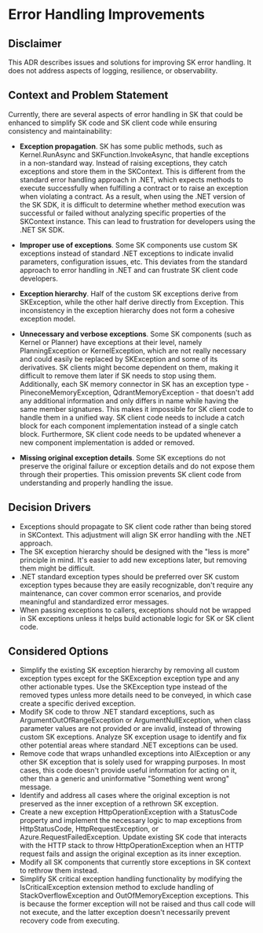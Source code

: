 # Error Handling Improvements

## Disclaimer

This ADR describes issues and solutions for improving SK error handling. It does not address aspects of logging, resilience, or observability.

## Context and Problem Statement

Currently, there are several aspects of error handling in SK that could be enhanced to simplify SK code and SK client code while ensuring consistency and maintainability:

- **Exception propagation**. SK has some public methods, such as Kernel.RunAsync and SKFunction.InvokeAsync, that handle exceptions in a non-standard way. Instead of raising exceptions, they catch exceptions and store them in the SKContext. This is different from the standard error handling approach in .NET, which expects methods to execute successfully when fulfilling a contract or to raise an exception when violating a contract. As a result, when using the .NET version of the SK SDK, it is difficult to determine whether method execution was successful or failed without analyzing specific properties of the SKContext instance. This can lead to frustration for developers using the .NET SK SDK.

- **Improper use of exceptions**. Some SK components use custom SK exceptions instead of standard .NET exceptions to indicate invalid parameters, configuration issues, etc. This deviates from the standard approach to error handling in .NET and can frustrate SK client code developers.

- **Exception hierarchy**. Half of the custom SK exceptions derive from SKException, while the other half derive directly from Exception. This inconsistency in the exception hierarchy does not form a cohesive exception model.

- **Unnecessary and verbose exceptions**. Some SK components (such as Kernel or Planner) have exceptions at their level, namely PlanningException or KernelException, which are not really necessary and could easily be replaced by SKException and some of its derivatives. SK clients might become dependent on them, making it difficult to remove them later if SK needs to stop using them. Additionally, each SK memory connector in SK has an exception type - PineconeMemoryException, QdrantMemoryException - that doesn't add any additional information and only differs in name while having the same member signatures. This makes it impossible for SK client code to handle them in a unified way. SK client code needs to include a catch block for each component implementation instead of a single catch block. Furthermore, SK client code needs to be updated whenever a new component implementation is added or removed.

- **Missing original exception details**. Some SK exceptions do not preserve the original failure or exception details and do not expose them through their properties. This omission prevents SK client code from understanding and properly handling the issue.

## Decision Drivers

- Exceptions should propagate to SK client code rather than being stored in SKContext. This adjustment will align SK error handling with the .NET approach.
- The SK exception hierarchy should be designed with the "less is more" principle in mind. It's easier to add new exceptions later, but removing them might be difficult.
- .NET standard exception types should be preferred over SK custom exception types because they are easily recognizable, don't require any maintenance, can cover common error scenarios, and provide meaningful and standardized error messages.
- When passing exceptions to callers, exceptions should not be wrapped in SK exceptions unless it helps build actionable logic for SK or SK client code.

## Considered Options

- Simplify the existing SK exception hierarchy by removing all custom exception types except for the SKException exception type and any other actionable types. Use the SKException type instead of the removed types unless more details need to be conveyed, in which case create a specific derived exception.
- Modify SK code to throw .NET standard exceptions, such as ArgumentOutOfRangeException or ArgumentNullException, when class parameter values are not provided or are invalid, instead of throwing custom SK exceptions. Analyze SK exception usage to identify and fix other potential areas where standard .NET exceptions can be used.
- Remove code that wraps unhandled exceptions into AIException or any other SK exception that is solely used for wrapping purposes. In most cases, this code doesn't provide useful information for acting on it, other than a generic and uninformative "Something went wrong" message.
- Identify and address all cases where the original exception is not preserved as the inner exception of a rethrown SK exception.
- Create a new exception HttpOperationException with a StatusCode property and implement the necessary logic to map exceptions from HttpStatusCode, HttpRequestException, or Azure.RequestFailedException. Update existing SK code that interacts with the HTTP stack to throw HttpOperationException when an HTTP request fails and assign the original exception as its inner exception.
- Modify all SK components that currently store exceptions in SK context to rethrow them instead.
- Simplify SK critical exception handling functionality by modifying the IsCriticalException extension method to exclude handling of StackOverflowException and OutOfMemoryException exceptions. This is because the former exception will not be raised and thus call code will not execute, and the latter exception doesn't necessarily prevent recovery code from executing.